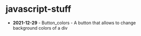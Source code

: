 # javascript-stuff

* **2021-12-29** - Button_colors - A button that allows to change background colors of a div
